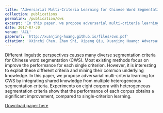 ```yaml
---
title: "Adversarial Multi-Criteria Learning for Chinese Word Segmentation"
collection: publications
permalink: /publication/cws
excerpt: 'In this paper, we propose adversarial multi-criteria learning for CWS by integrating shared knowledge from multiple heterogeneous segmentation criteria.'
date: 2017-07-30
venue: 'ACL'
paperurl: 'http://xuanjing-huang.github.io/files/cws.pdf'
citation: 'XXinchi Chen, Zhan Shi, Xipeng Qiu, Xuanjing Huang: Adversarial Multi-Criteria Learning for Chinese Word Segmentation. ACL (1) 2017: 1193-1203'
---
```

Different linguistic perspectives causes many diverse segmentation criteria for Chinese word segmentation (CWS). Most existing methods focus on improve the performance for each single criterion. However, it is interesting to exploit these different criteria and mining their common underlying knowledge. In this paper, we propose adversarial multi-criteria learning for CWS by integrating shared knowledge from multiple heterogeneous segmentation criteria. Experiments on eight corpora with heterogeneous segmentation criteria show that the performance of each corpus obtains a significant improvement, compared to single-criterion learning.

[Download paper here](http://xuanjing-huang.github.io/files/cws.pdf)
